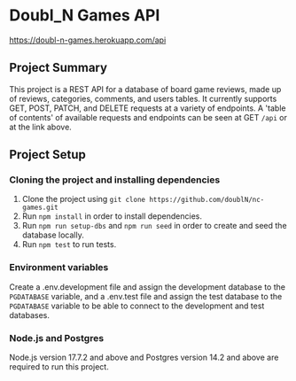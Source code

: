 # Doubl_N Games API

https://doubl-n-games.herokuapp.com/api

## Project Summary
This project is a REST API for a database of board game reviews, made up of reviews, categories, comments, and users tables. It currently supports GET, POST, PATCH, and DELETE requests at a variety of endpoints. A 'table of contents' of available requests and endpoints can be seen at GET `/api` or at the link above. 

## Project Setup

### Cloning the project and installing dependencies
1. Clone the project using `git clone https://github.com/doublN/nc-games.git`
2. Run `npm install` in order to install dependencies.
3. Run `npm run setup-dbs` and `npm run seed` in order to create and seed the database locally.
4. Run `npm test` to run tests.

### Environment variables
Create a .env.development file and assign the development database to the `PGDATABASE` variable, and a .env.test file and assign the test database to the `PGDATABASE` variable to be able to connect to the development and test databases.

### Node.js and Postgres
Node.js version 17.7.2 and above and Postgres version 14.2 and above are required to run this project.